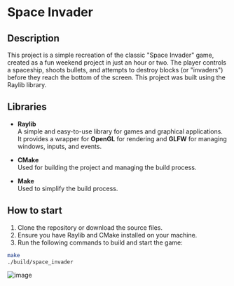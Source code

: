 # Space Invader

## Description

This project is a simple recreation of the classic "Space Invader" game, created as a fun weekend project in just an hour or two. The player controls a spaceship, shoots bullets, and attempts to destroy blocks (or "invaders") before they reach the bottom of the screen. This project was built using the Raylib library.

## Libraries

- **Raylib**  
  A simple and easy-to-use library for games and graphical applications. It provides a wrapper for **OpenGL** for rendering and **GLFW** for managing windows, inputs, and events.

- **CMake**  
  Used for building the project and managing the build process.

- **Make**  
  Used to simplify the build process.

## How to start

1. Clone the repository or download the source files.
2. Ensure you have Raylib and CMake installed on your machine.
3. Run the following commands to build and start the game:

```bash
make
./build/space_invader
```

![image](https://github.com/user-attachments/assets/009f0b8e-479d-4a60-8804-987e280f0c45)

